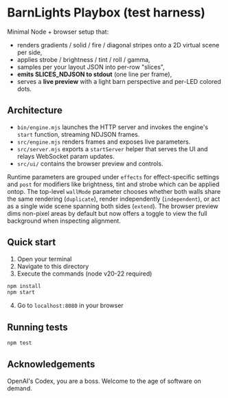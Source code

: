 # BarnLights Playbox (test harness)

Minimal Node + browser setup that:
 - renders gradients / solid / fire / diagonal stripes onto a 2D virtual scene per side,
- applies strobe / brightness / tint / roll / gamma,
- samples per your layout JSON into per-row "slices",
- **emits SLICES_NDJSON to stdout** (one line per frame),
- serves a **live preview** with a light barn perspective and per-LED colored dots.

## Architecture
- `bin/engine.mjs` launches the HTTP server and invokes the engine's `start` function, streaming NDJSON frames.
- `src/engine.mjs` renders frames and exposes live parameters.
- `src/server.mjs` exports a `startServer` helper that serves the UI and relays WebSocket param updates.
- `src/ui/` contains the browser preview and controls.

Runtime parameters are grouped under `effects` for effect-specific settings
and `post` for modifiers like brightness, tint and strobe which can be applied ontop.
The top-level `wallMode` parameter chooses whether both walls share the same
rendering (`duplicate`), render independently (`independent`), or act as a
single wide scene spanning both sides (`extend`).
The browser preview dims non-pixel areas by default but now offers a toggle to view the full background when inspecting alignment.

## Quick start
1. Open your terminal
2. Navigate to this directory
3. Execute the commands (node v20-22 required)
```bash
npm install
npm start
```
4.  Go to `localhost:8080` in your browser

## Running tests
```bash
npm test
```

## Acknowledgements
OpenAI's Codex, you are a boss. Welcome to the age of software on demand.
